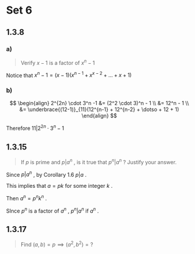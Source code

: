 # Set 6

## 1.3.8

### a)

> Verify $x-1$ is a factor of $x^n - 1$

Notice that $x^n - 1 = (x-1)(x^{n-1} + x^{x-2} + \dotso + x + 1)$

### b)

$$
\begin{align}
2^{2n} \cdot 3^n -1 &= (2^2 \cdot 3)^n - 1 \\
&= 12^n - 1 \\
&= \underbrace{(12-1)}_{11}(12^{n-1} + 12^{n-2} + \dotso + 12 + 1)
\end{align}
$$

Therefore $11 | 2^{2n} \cdot 3^n -1$

## 1.3.15

> If $p$ is prime and $p|a^n$ , is it true that $p^n | a^n$ ? Justify your answer.

Since $p|a^n$ , by Corollary $1.6$ $p|a$  .

This implies that $a = pk$ for some integer $k$ .

Then $a^n = p^nk^n$ .

SInce $p^n$ is a factor of $a^n$ , $p^n|a^n$ if $a^n$ .

## 1.3.17

> Find $(a, b) = p \implies (a^2, b^2)=?$ 

